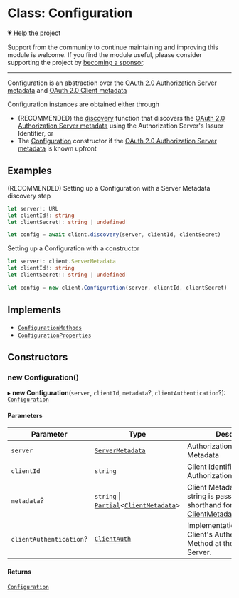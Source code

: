 # Class: Configuration

[💗 Help the project](https://github.com/sponsors/panva)

Support from the community to continue maintaining and improving this module is welcome. If you find the module useful, please consider supporting the project by [becoming a sponsor](https://github.com/sponsors/panva).

***

Configuration is an abstraction over the
[OAuth 2.0 Authorization Server metadata](../interfaces/ServerMetadata.md) and
[OAuth 2.0 Client metadata](../interfaces/ClientMetadata.md)

Configuration instances are obtained either through

- (RECOMMENDED) the [discovery](../functions/discovery.md) function that discovers the
  [OAuth 2.0 Authorization Server metadata](../interfaces/ServerMetadata.md) using the
  Authorization Server's Issuer Identifier, or
- The [Configuration](Configuration.md) constructor if the
  [OAuth 2.0 Authorization Server metadata](../interfaces/ServerMetadata.md) is known
  upfront

## Examples

(RECOMMENDED) Setting up a Configuration with a Server Metadata discovery
step

```ts
let server!: URL
let clientId!: string
let clientSecret!: string | undefined

let config = await client.discovery(server, clientId, clientSecret)
```

Setting up a Configuration with a constructor

```ts
let server!: client.ServerMetadata
let clientId!: string
let clientSecret!: string | undefined

let config = new client.Configuration(server, clientId, clientSecret)
```

## Implements

- [`ConfigurationMethods`](../interfaces/ConfigurationMethods.md)
- [`ConfigurationProperties`](../interfaces/ConfigurationProperties.md)

## Constructors

### new Configuration()

▸ **new Configuration**(`server`, `clientId`, `metadata`?, `clientAuthentication`?): [`Configuration`](Configuration.md)

#### Parameters

| Parameter | Type | Description |
| ------ | ------ | ------ |
| `server` | [`ServerMetadata`](../interfaces/ServerMetadata.md) | Authorization Server Metadata |
| `clientId` | `string` | Client Identifier at the Authorization Server |
| `metadata`? | `string` \| [`Partial`](https://www.typescriptlang.org/docs/handbook/utility-types.html#partialtype)\<[`ClientMetadata`](../interfaces/ClientMetadata.md)\> | Client Metadata, when a string is passed in it is a shorthand for passing just [ClientMetadata.client_secret](../interfaces/ClientMetadata.md#client_secret). |
| `clientAuthentication`? | [`ClientAuth`](../type-aliases/ClientAuth.md) | Implementation of the Client's Authentication Method at the Authorization Server. |

#### Returns

[`Configuration`](Configuration.md)

